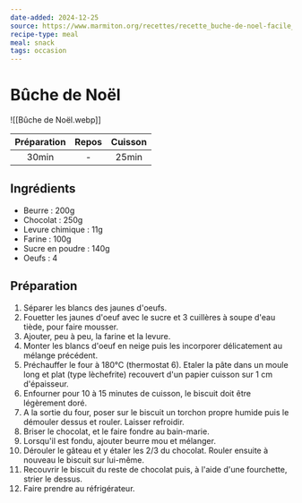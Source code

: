 ```yaml
---
date-added: 2024-12-25
source: https://www.marmiton.org/recettes/recette_buche-de-noel-facile_18219.aspx
recipe-type: meal
meal: snack
tags: occasion
---
```


# Bûche de Noël

![[Bûche de Noël.webp]]

| Préparation | Repos | Cuisson |
|:-----------:|:-----:|:-------:|
|    30min    |   -   |  25min  |

## Ingrédients

- Beurre : 200g
- Chocolat : 250g
- Levure chimique : 11g
- Farine : 100g
- Sucre en poudre : 140g
- Oeufs : 4

## Préparation

1. Séparer les blancs des jaunes d'oeufs.
2. Fouetter les jaunes d'oeuf avec le sucre et 3 cuillères à soupe d'eau tiède, pour faire mousser.
3. Ajouter, peu à peu, la farine et la levure.
4. Monter les blancs d'oeuf en neige puis les incorporer délicatement au mélange précédent.
5. Préchauffer le four à 180°C (thermostat 6). Etaler la pâte dans un moule long et plat (type lèchefrite) recouvert d'un papier cuisson sur 1 cm d'épaisseur.
6. Enfourner pour 10 à 15 minutes de cuisson, le biscuit doit être légèrement doré.
7. A la sortie du four, poser sur le biscuit un torchon propre humide puis le démouler dessus et rouler. Laisser refroidir.
8. Briser le chocolat, et le faire fondre au bain-marie.
9. Lorsqu'il est fondu, ajouter beurre mou et mélanger.
10. Dérouler le gâteau et y étaler les 2/3 du chocolat. Rouler ensuite à nouveau le biscuit sur lui-même.
11. Recouvrir le biscuit du reste de chocolat puis, à l'aide d'une fourchette, strier le dessus.
12. Faire prendre au réfrigérateur.

